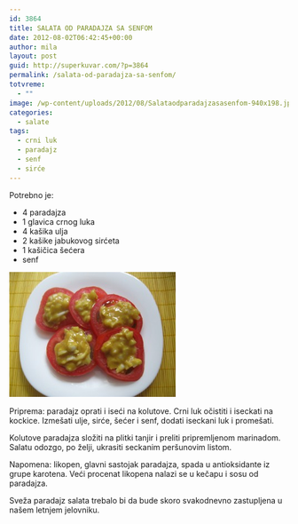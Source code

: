```yaml
---
id: 3864
title: SALATA OD PARADAJZA SA SENFOM
date: 2012-08-02T06:42:45+00:00
author: mila
layout: post
guid: http://superkuvar.com/?p=3864
permalink: /salata-od-paradajza-sa-senfom/
totvreme:
  - ""
image: /wp-content/uploads/2012/08/Salataodparadajzasasenfom-940x198.jpg
categories:
  - salate
tags:
  - crni luk
  - paradajz
  - senf
  - sirće
---
```

Potrebno je:

  * 4 paradajza
  * 1 glavica crnog luka
  * 4 kašika ulja
  * 2 kašike jabukovog sirćeta
  * 1 kašičica šećera
  * senf

<img class="alignnone size-medium wp-image-3865" title="Salataodparadajzasasenfom" src="/wp-content/uploads/2012/08/Salataodparadajzasasenfom-300x225.jpg" alt="" width="300" height="225" /> 

Priprema: paradajz oprati i iseći na kolutove. Crni luk očistiti i iseckati na kockice. Izmešati ulje, sirće, šećer i senf, dodati iseckani luk i promešati.

Kolutove paradajza složiti na plitki tanjir i preliti pripremljenom marinadom. Salatu odozgo, po želji, ukrasiti seckanim peršunovim listom.

Napomena: likopen, glavni sastojak paradajza, spada u antioksidante iz grupe karotena. Veći procenat likopena nalazi se u kečapu i sosu od paradajza.

Sveža paradajz salata trebalo bi da bude skoro svakodnevno zastupljena u našem letnjem jelovniku.